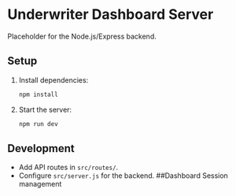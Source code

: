 # Underwriter Dashboard Server

Placeholder for the Node.js/Express backend.

## Setup
1. Install dependencies:
   ```bash
   npm install
   ```
2. Start the server:
   ```bash
   npm run dev
   ```

## Development
- Add API routes in `src/routes/`.
- Configure `src/server.js` for the backend.
##Dashboard Session management